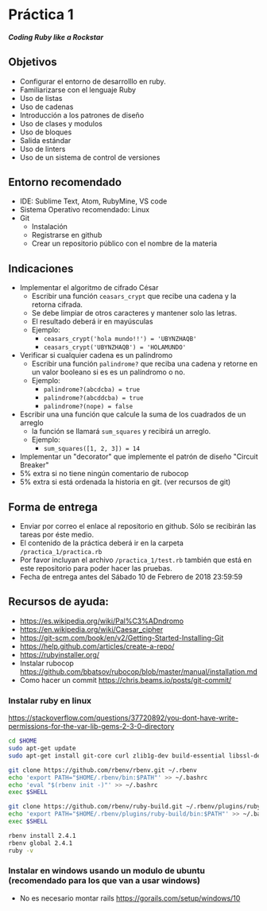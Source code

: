 # Práctica 1

##### *Coding Ruby like a Rockstar*

## Objetivos
- Configurar el entorno de desarrolllo en ruby.
- Familiarizarse con el lenguaje Ruby
- Uso de listas
- Uso de cadenas
- Introducción a los patrones de diseño
- Uso de clases y modulos
- Uso de bloques
- Salida estándar
- Uso de linters
- Uso de un sistema de control de versiones

## Entorno recomendado
- IDE: Sublime Text, Atom, RubyMine, VS code
- Sistema Operativo recomendado: Linux
- Git
    - Instalación
    - Registrarse en github
    - Crear un repositorio público con el nombre de la materia

## Indicaciones
- Implementar el algoritmo de cifrado César
  + Escribir una función `ceasars_crypt` que recibe una cadena y la retorna cifrada.
  + Se debe limpiar de otros caracteres y mantener solo las letras.
  + El resultado deberá ir en mayúsculas
  + Ejemplo:
     * `ceasars_crypt('hola mundo!!') = 'UBYNZHAQB'`
     * `ceasars_crypt('UBYNZHAQB') = 'HOLAMUNDO'`
- Verificar si cualquier cadena es un palíndromo
  + Escribir una función `palindrome?` que reciba una cadena y retorne en un valor booleano si es es un palíndromo o no.
  + Ejemplo:
    * `palindrome?(abcdcba) = true`
    * `palindrome?(abcddcba) = true`
    * `palindrome?(nope) = false`
- Escribir una una función que calcule la suma de los cuadrados de un arreglo
  + la función se llamará `sum_squares` y recibirá un arreglo.
  + Ejemplo:
    * `sum_squares([1, 2, 3]) = 14`
- Implementar un "decorator" que implemente el patrón de diseño "Circuit Breaker"
- 5% extra si no tiene ningún comentario de rubocop
- 5% extra si está ordenada la historia en git. (ver recursos de git)

## Forma de entrega
- Enviar por correo el enlace al repositorio en github. Sólo se recibirán las tareas por éste medio.
- El contenido de la práctica deberá ir en la carpeta `/practica_1/practica.rb`
- Por favor incluyan el archivo `/practica_1/test.rb` también que está en este repositorio para poder hacer las pruebas.
- Fecha de entrega antes del Sábado 10 de Febrero de 2018 23:59:59

## Recursos de ayuda:
 - https://es.wikipedia.org/wiki/Pal%C3%ADndromo
 - https://en.wikipedia.org/wiki/Caesar_cipher
 - https://git-scm.com/book/en/v2/Getting-Started-Installing-Git
 - https://help.github.com/articles/create-a-repo/
 - https://rubyinstaller.org/
 - Instalar rubocop https://github.com/bbatsov/rubocop/blob/master/manual/installation.md
  - Como hacer un commit https://chris.beams.io/posts/git-commit/

### Instalar ruby en linux
https://stackoverflow.com/questions/37720892/you-dont-have-write-permissions-for-the-var-lib-gems-2-3-0-directory
```bash
cd $HOME
sudo apt-get update
sudo apt-get install git-core curl zlib1g-dev build-essential libssl-dev libreadline-dev libyaml-dev libsqlite3-dev sqlite3 libxml2-dev libxslt1-dev libcurl4-openssl-dev python-software-properties libffi-dev

git clone https://github.com/rbenv/rbenv.git ~/.rbenv
echo 'export PATH="$HOME/.rbenv/bin:$PATH"' >> ~/.bashrc
echo 'eval "$(rbenv init -)"' >> ~/.bashrc
exec $SHELL

git clone https://github.com/rbenv/ruby-build.git ~/.rbenv/plugins/ruby-build
echo 'export PATH="$HOME/.rbenv/plugins/ruby-build/bin:$PATH"' >> ~/.bashrc
exec $SHELL

rbenv install 2.4.1
rbenv global 2.4.1
ruby -v
```

### Instalar en windows usando un modulo de ubuntu (recomendado para los que van a usar windows)
- No es necesario montar rails
https://gorails.com/setup/windows/10
